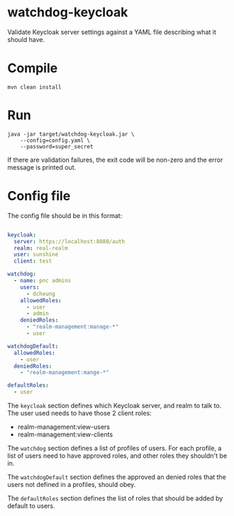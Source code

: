 # watchdog-keycloak

Validate Keycloak server settings against a YAML file describing what it should
have.

# Compile
```
mvn clean install
```

# Run
```
java -jar target/watchdog-keycloak.jar \
    --config=config.yaml \
    --password=super_secret
```

If there are validation failures, the exit code will be non-zero and the error
message is printed out.

# Config file
The config file should be in this format:
```yaml

keycloak:
  server: https://localhost:8080/auth
  realm: real-realm
  user: sunshine
  client: test

watchdog:
  - name: pnc admins
    users:
      - dcheung
    allowedRoles:
      - user
      - admin
    deniedRoles:
      - "realm-management:manage-*"
      - user

watchdogDefault:
  allowedRoles:
    - user
  deniedRoles:
    - "realm-management:mange-*"

defaultRoles:
  - user
```
The `keycloak` section defines which Keycloak server, and realm to talk to. The user used needs to have those 2 client
roles:
- realm-management:view-users
- realm-management:view-clients

The `watchdog` section defines a list of profiles of users. For each profile,
a list of users need to have approved roles, and other roles they shouldn't be
in.

The `watchdogDefault` section defines the approved an denied roles that the
users not defined in a profiles, should obey.

The `defaultRoles` section defines the list of roles that should be added
by default to users.


